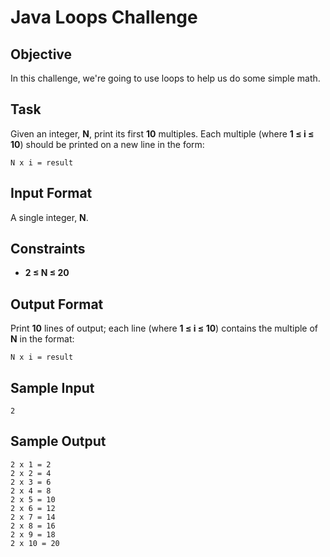 # Java Loops Challenge

## Objective
In this challenge, we're going to use loops to help us do some simple math.

## Task
Given an integer, **N**, print its first **10** multiples. Each multiple (where **1 ≤ i ≤ 10**) should be printed on a new line in the form:
```
N x i = result
```

## Input Format
A single integer, **N**.

## Constraints
- **2 ≤ N ≤ 20**

## Output Format
Print **10** lines of output; each line (where **1 ≤ i ≤ 10**) contains the multiple of **N** in the format:
```
N x i = result
```

## Sample Input
```
2
```

## Sample Output
```
2 x 1 = 2
2 x 2 = 4
2 x 3 = 6
2 x 4 = 8
2 x 5 = 10
2 x 6 = 12
2 x 7 = 14
2 x 8 = 16
2 x 9 = 18
2 x 10 = 20
```

